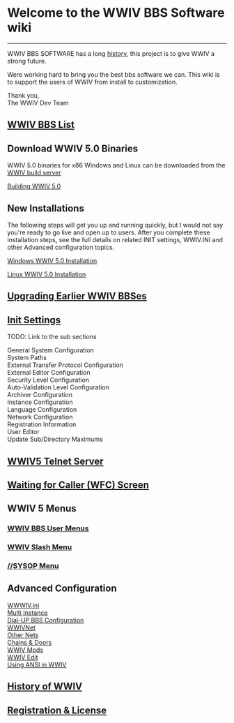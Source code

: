 
# Welcome to the WWIV BBS Software wiki
***

WWIV BBS SOFTWARE has a long [history](wwivhistory), this project is to give WWIV a strong future.

Were working hard to bring you the best bbs software we can. This wiki is to support the users of WWIV from install to customization.

Thank you,  
The WWIV Dev Team 

## [WWIV BBS List](http://wwivbbs.com/bbslist/)

## Download WWIV 5.0 Binaries

WWIV 5.0 binaries for x86 Windows and Linux can be downloaded from
the [WWIV build server](http://build.wwiv.us/job/wwiv/)

[Building WWIV 5.0](buildwwiv5)

## New Installations

The following steps will get you up and running quickly, but I would not say
you're ready to go live and open up to users. After you complete these installation 
steps, see the full details on related INIT settings, WWIV.INI and other Advanced 
configuration topics.

[Windows WWIV 5.0 Installation](windowsinstall)

[Linux WWIV 5.0 Installation](linuxinstall)

## [Upgrading Earlier WWIV BBSes](windowsupgrade)

## [Init Settings](init)

TODO: Link to the sub sections

General System Configuration  
System Paths  
External Transfer Protocol Configuration  
External Editor Configuration  
Security Level Configuration  
Auto-Validation Level Configuration  
Archiver Configuration  
Instance Configuration  
Language Configuration  
Network Configuration  
Registration Information  
User Editor  
Update Sub/Directory Maximums

## [WWIV5 Telnet Server](wwwiv5telnetserver)

## [Waiting for Caller (WFC) Screen](wfc)

## WWIV 5 Menus  
### [WWIV BBS User Menus](menumain)  
### [WWIV Slash Menu](menuslash)  
### [//SYSOP Menu](menusysop)
## Advanced Configuration

[WWWIV.ini]()  
[Multi Instance](multinode)  
[Dial-UP BBS Configuration](dialup)  
[WWIVNet](wwivnet)  
[Other Nets](othernets)  
[Chains & Doors](chains)  
[WWIV Mods](mods)  
[WWIV Edit](wwwivedit)  
[Using ANSI in WWIV](ansi)

## [History of WWIV](wwivhistory)

## [Registration & License](license)
